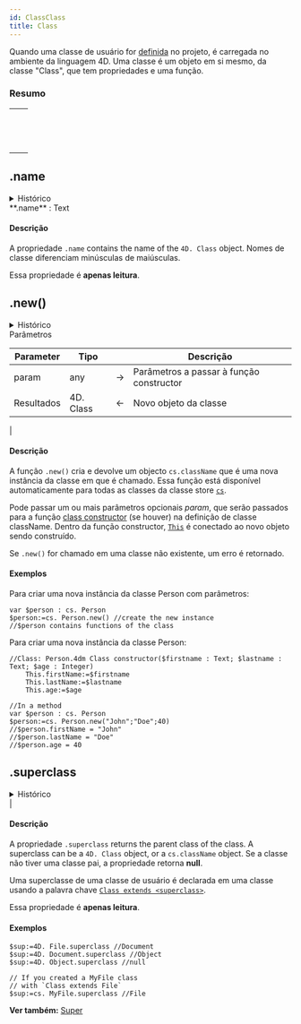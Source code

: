 ```yaml
---
id: ClassClass
title: Class
---
```



Quando uma classe de usuário for [definida](Concepts/classes.md#class-definition) no projeto, é carregada no ambiente da linguagem 4D. Uma classe é um objeto em si mesmo, da classe "Class", que tem propriedades e uma função.



### Resumo


|                                                                                                                                                          |
| -------------------------------------------------------------------------------------------------------------------------------------------------------- |
| [<!-- INCLUDE #ClassClass.name.Syntax -->](#name)&nbsp;&nbsp;&nbsp;&nbsp;<!-- INCLUDE #ClassClass.name.Summary -->|
| [<!-- INCLUDE #ClassClass.new().Syntax -->](#new)&nbsp;&nbsp;&nbsp;&nbsp;<!-- INCLUDE #ClassClass.new().Summary --> |
| [<!-- INCLUDE #ClassClass.superclass.Syntax -->](#superclass)&nbsp;&nbsp;&nbsp;&nbsp;<!-- INCLUDE #ClassClass.superclass.Summary --> |



<!-- REF ClassClass.name.Desc -->
## .name

<details><summary>Histórico</summary>

| Versão | Mudanças   |
| ------ | ---------- |
| v18 R3 | Adicionado |

</details>

<!-- REF #ClassClass.name.Syntax -->**.name** : Text<!-- END REF -->

#### Descrição

A propriedade `.name` <!-- REF #ClassClass.name.Summary -->contains the name of the `4D. Class` object<!-- END REF -->. Nomes de classe diferenciam minúsculas de maiúsculas.

Essa propriedade é **apenas leitura**.

<!-- END REF -->



<!-- REF ClassClass.new().Desc -->
## .new()

<details><summary>Histórico</summary>

| Versão | Mudanças   |
| ------ | ---------- |
| v18 R3 | Adicionado |

</details>

<!-- REF #ClassClass.new().Syntax -->Parâmetros<!-- END REF -->


<!-- REF #ClassClass.new().Params -->
| Parameter  | Tipo      |    | Descrição                                        |
| ---------- | --------- |:--:| ------------------------------------------------ |
| param      | any       | -> | Parâmetros a passar à função constructor         |
| Resultados | 4D. Class | <- | Novo objeto da classe|<!-- END REF -->


|


#### Descrição

A função `.new()` <!-- REF #ClassClass.new().Summary -->cria e devolve um objecto `cs.className` que é uma nova instância da classe em que é chamado<!-- END REF -->. Essa função está disponível automaticamente para todas as classes da classe store [`cs`](Concepts/classes.md#cs).

Pode passar um ou mais parâmetros opcionais *param*, que serão passados para a função [class constructor](Concepts/classes.md#class-constructor)  (se houver) na definição de classe className. Dentro da função constructor, [`This`](Concepts/classes.md#this) é conectado ao novo objeto sendo construído.

Se `.new()` for chamado em uma classe não existente, um erro é retornado.

#### Exemplos

Para criar uma nova instância da classe Person com parâmetros:

```4d
var $person : cs. Person  
$person:=cs. Person.new() //create the new instance  
//$person contains functions of the class
```

Para criar uma nova instância da classe Person:

```4d
//Class: Person.4dm Class constructor($firstname : Text; $lastname : Text; $age : Integer)
    This.firstName:=$firstname
    This.lastName:=$lastname
    This.age:=$age
```

```4d
//In a method
var $person : cs. Person  
$person:=cs. Person.new("John";"Doe";40)  
//$person.firstName = "John"
//$person.lastName = "Doe"
//$person.age = 40
```


<!-- END REF -->



<!-- REF ClassClass.superclass.Desc -->
## .superclass

<details><summary>Histórico</summary>

| Versão | Mudanças   |
| ------ | ---------- |
| v18 R3 | Adicionado |

</details>

<!-- REF #ClassClass.superclass.Syntax -->|<!-- END REF -->

#### Descrição

A propriedade `.superclass` <!-- REF #ClassClass.superclass.Summary -->returns the parent class of the class<!-- END REF -->. A superclass can be a `4D. Class` object, or a `cs.className` object. Se a classe não tiver uma classe pai, a propriedade retorna **null**.

Uma superclasse de uma classe de usuário é declarada em uma classe usando a palavra chave [`Class extends <superclass>`](Concepts/classes.md#class-extends-classname).

Essa propriedade é **apenas leitura**.

#### Exemplos

```4d
$sup:=4D. File.superclass //Document
$sup:=4D. Document.superclass //Object
$sup:=4D. Object.superclass //null

// If you created a MyFile class  
// with `Class extends File`
$sup:=cs. MyFile.superclass //File

```



**Ver também:** [Super](Concepts/classes.md#super)
<!-- END REF -->
